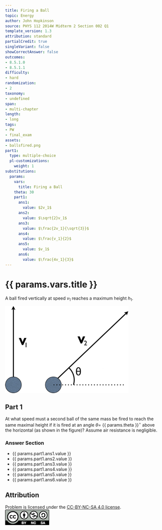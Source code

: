 ```yaml
---
title: Firing a Ball
topic: Energy
author: John Hopkinson
source: PHYS 112 2014W Midterm 2 Section 002 Q1
template_version: 1.3
attribution: standard
partialCredit: true
singleVariant: false
showCorrectAnswer: false
outcomes:
- 8.5.1.0
- 8.5.1.1
difficulty:
- hard
randomization:
- 2
taxonomy:
- undefined
span:
- multi-chapter
length:
- long
tags:
- PW
- final_exam
assets:
- ballsfired.png
part1:
  type: multiple-choice
  pl-customizations:
    weight: 1
substitutions:
  params:
    vars:
      title: Firing a Ball
    theta: 30
    part1:
      ans1:
        value: $2v_1$
      ans2:
        value: $\sqrt{2}v_1$
      ans3:
        value: $\frac{2v_1}{\sqrt{3}}$
      ans4:
        value: $\frac{v_1}{2}$
      ans5:
        value: $v_1$
      ans6:
        value: $\frac{4v_1}{3}$
---
```

# {{ params.vars.title }}
A ball fired vertically at speed $v_1$ reaches a maximum height $h_1$.

<img src="ballsfired.png" alt="Figure of a ball fired vertically with speed v one and a second ball of the same mass fired at an angle theta above the horizontal with speed v two." width=400>

## Part 1

At what speed must a second ball of the same mass be fired to reach the same maximal height if it is fired at an angle $\theta=$ {{ params.theta }}$^{\circ}$ above the horizontal (as shown in the figure)?
Assume air resistance is negligible.

### Answer Section

- {{ params.part1.ans1.value }}
- {{ params.part1.ans2.value }}
- {{ params.part1.ans3.value }}
- {{ params.part1.ans4.value }}
- {{ params.part1.ans5.value }}
- {{ params.part1.ans6.value }}

## Attribution

Problem is licensed under the [CC-BY-NC-SA 4.0 license](https://creativecommons.org/licenses/by-nc-sa/4.0/).<br> ![The Creative Commons 4.0 license requiring attribution-BY, non-commercial-NC, and share-alike-SA license.](https://raw.githubusercontent.com/firasm/bits/master/by-nc-sa.png)